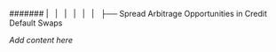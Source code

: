 ####### |   |   |   |   |   |   ├── Spread Arbitrage Opportunities in Credit Default Swaps

*Add content here*